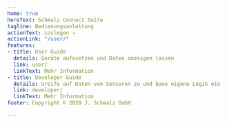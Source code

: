 ```yaml
---
home: true
heroText: Schmalz Connect Suite
tagline: Bedienungsanleitung
actionText: Loslegen →
actionLink: "/user/"
features:
- title: User Guide
  details: Geräte aufesetzen und Daten anzeigen lassen
  link: user/
  linkText: Mehr Information
- title: Developer Guide
  details: Greife auf Daten von Sensoren zu und baue eigene Logik ein
  link: developer/
  linkText: Mehr Information
footer: Copyright © 2020 J. Schmalz GmbH

---
```

